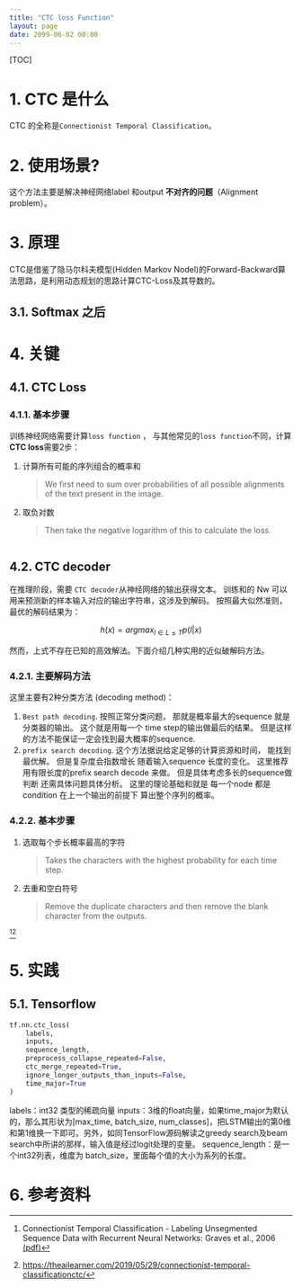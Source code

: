 ```yaml
---
title: "CTC loss Function"
layout: page
date: 2099-06-02 00:00
---
```

[TOC]

# 1. CTC 是什么
CTC 的全称是`Connectionist Temporal Classification`。

# 2. 使用场景?

这个方法主要是解决神经网络label 和output **不对齐的问题**（Alignment problem）。


# 3. 原理
CTC是借鉴了隐马尔科夫模型(Hidden Markov Nodel)的Forward-Backward算法思路，是利用动态规划的思路计算CTC-Loss及其导数的。

## 3.1. Softmax 之后

 

# 4. 关键

## 4.1. CTC Loss
### 4.1.1. 基本步骤
训练神经网络需要计算`loss function` ， 与其他常见的`loss function`不同，计算**CTC loss**需要2步：
1. 计算所有可能的序列组合的概率和
   > We first need to sum over probabilities of all possible alignments of the text present in the image.
2. 取负对数
   > Then take the negative logarithm of this to calculate the loss.
```

```



## 4.2. CTC decoder
在推理阶段，需要 `CTC decoder`从神经网络的输出获得文本。
训练和的 Nw 可以用来预测新的样本输入对应的输出字符串，这涉及到解码。
按照最大似然准则，最优的解码结果为：

$$h(x)=argmax_{l∈L≤T} p(l|x)$$


然而，上式不存在已知的高效解法。下面介绍几种实用的近似破解码方法。


### 4.2.1. 主要解码方法
这里主要有2种分类方法 (decoding method)：
1. `Best path decoding`.  按照正常分类问题， 那就是概率最大的sequence 就是分类器的输出。 这个就是用每一个 time step的输出做最后的结果。 但是这样的方法不能保证一定会找到最大概率的sequence. 
2. `prefix search decoding`.  这个方法据说给定足够的计算资源和时间， 能找到最优解。 但是复杂度会指数增长 随着输入sequence 长度的变化。  这里推荐用有限长度的prefix search decode 来做。 但是具体考虑多长的sequence做判断 还需具体问题具体分析。 这里的理论基础和就是 每一个node  都是condition 在上一个输出的前提下  算出整个序列的概率。

### 4.2.2. 基本步骤
1. 选取每个步长概率最高的字符
   >Takes the characters with the highest probability for each time step.
2. 去重和空白符号
    >Remove the duplicate characters and then remove the blank character from the outputs.

[^1][^2]


# 5. 实践 

## 5.1. Tensorflow
```python
tf.nn.ctc_loss(
    labels,
    inputs,
    sequence_length,
    preprocess_collapse_repeated=False,
    ctc_merge_repeated=True,
    ignore_longer_outputs_than_inputs=False,
    time_major=True
)
```


labels：int32 类型的稀疏向量
inputs：3维的float向量，如果time_major为默认的，那么其形状为[max_time, batch_size, num_classes]，把LSTM输出的第0维和第1维换一下即可。另外，如同TensorFlow源码解读之greedy search及beam search中所讲的那样，输入值是经过logit处理的变量。
sequence_length：是一个int32列表，维度为 batch_size，里面每个值的大小为系列的长度。


# 6. 参考资料

[^1]: Connectionist Temporal Classification - Labeling Unsegmented Sequence Data with Recurrent Neural Networks: Graves et al., 2006 [(pdf)](http://www.cs.toronto.edu/~graves/icml_2006.pdf)

[^2]: https://theailearner.com/2019/05/29/connectionist-temporal-classificationctc/

[^2]: [CSDN: CTC 原理及实现](https://blog.csdn.net/JackyTintin/article/details/79425866)


